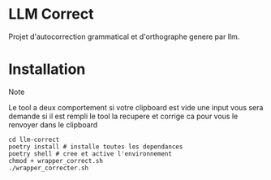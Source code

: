 # LLM Correct

Projet d'autocorrection grammatical et d'orthographe genere par llm.



# Installation

> [!NOTE]
> Le tool a deux comportement si votre clipboard est vide une input vous sera demande si il est rempli le tool la recupere et corrige ca pour vous le renvoyer dans le clipboard




```shell
cd llm-correct
poetry install # installe toutes les dependances
poetry shell # cree et active l'environnement 
chmod + wrapper_correct.sh
./wrapper_correcter.sh
```

